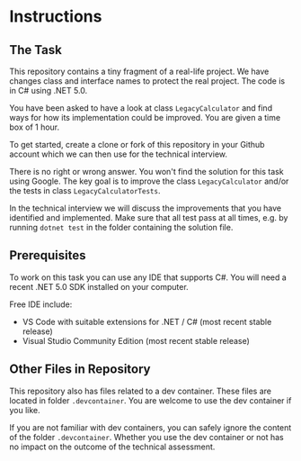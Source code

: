 # Instructions

## The Task

This repository contains a tiny fragment of a real-life project. We have changes class and interface names to protect the real project. The code is in C# using .NET 5.0.

You have been asked to have a look at class `LegacyCalculator` and find ways for how its implementation could be improved. You are given a time box of 1 hour.

To get started, create a clone or fork of this repository in your Github account which we can then use for the technical interview.

There is no right or wrong answer. You won't find the solution for this task using Google. The key goal is to improve the class `LegacyCalculator` and/or the tests in class `LegacyCalculatorTests`.

In the technical interview we will discuss the improvements that you have identified and implemented. Make sure that all test pass at all times, e.g. by running `dotnet test` in the folder containing the solution file.

## Prerequisites

To work on this task you can use any IDE that supports C#. You will need a recent .NET 5.0 SDK installed on your computer.

Free IDE include:
- VS Code with suitable extensions for .NET / C# (most recent stable release)
- Visual Studio Community Edition (most recent stable release)

## Other Files in Repository

This repository also has files related to a dev container. These files are located in folder `.devcontainer`. You are welcome to use the dev container if you like. 

If you are not familiar with dev containers, you can safely ignore the content of the folder `.devcontainer`. Whether you use the dev container or not has no impact on the outcome of the technical assessment.
